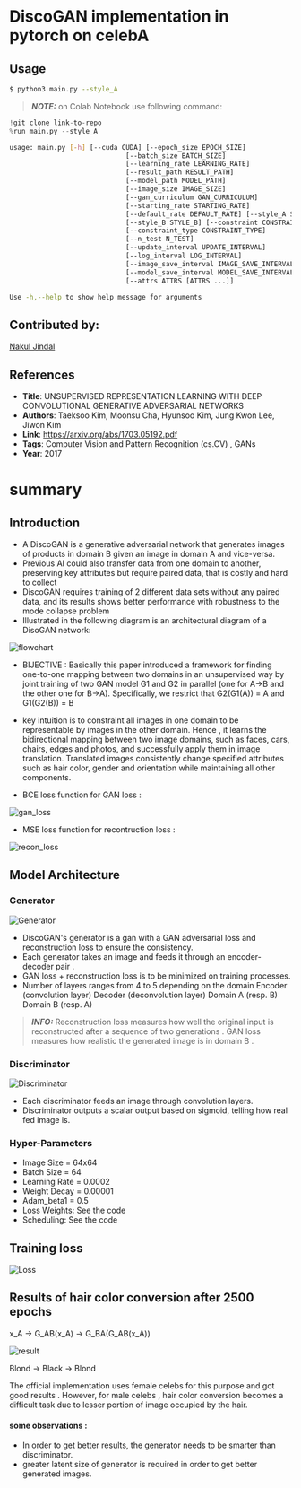 # DiscoGAN implementation in pytorch on celebA

## Usage
```bash
$ python3 main.py --style_A
```
> **_NOTE:_** on Colab Notebook use following command:
```python
!git clone link-to-repo
%run main.py --style_A
```

```bash
usage: main.py [-h] [--cuda CUDA] [--epoch_size EPOCH_SIZE]
                             [--batch_size BATCH_SIZE]
                             [--learning_rate LEARNING_RATE]
                             [--result_path RESULT_PATH]
                             [--model_path MODEL_PATH]
                             [--image_size IMAGE_SIZE]
                             [--gan_curriculum GAN_CURRICULUM]
                             [--starting_rate STARTING_RATE]
                             [--default_rate DEFAULT_RATE] [--style_A STYLE_A]
                             [--style_B STYLE_B] [--constraint CONSTRAINT]
                             [--constraint_type CONSTRAINT_TYPE]
                             [--n_test N_TEST]
                             [--update_interval UPDATE_INTERVAL]
                             [--log_interval LOG_INTERVAL]
                             [--image_save_interval IMAGE_SAVE_INTERVAL]
                             [--model_save_interval MODEL_SAVE_INTERVAL]
                             [--attrs ATTRS [ATTRS ...]]

Use -h,--help to show help message for arguments 
```

## Contributed by:
[Nakul Jindal](https://github.com/nakul-jindal)

## References

* **Title**: UNSUPERVISED REPRESENTATION LEARNING WITH DEEP CONVOLUTIONAL GENERATIVE ADVERSARIAL NETWORKS
* **Authors**: Taeksoo Kim, Moonsu Cha, Hyunsoo Kim, Jung Kwon Lee, Jiwon Kim
* **Link**: https://arxiv.org/abs/1703.05192.pdf
* **Tags**: Computer Vision and Pattern Recognition (cs.CV) , GANs
* **Year**: 2017

# summary

## Introduction

- A DiscoGAN is a generative adversarial network that generates images of products in domain B given an image in domain A and vice-versa. 
- Previous AI could also transfer data from one domain to another, preserving key attributes but require paired data, that is costly and hard to collect 
- DiscoGAN requires training of 2 different data sets without any paired data, and its results shows better performance with robustness to the mode collapse problem 
- Illustrated in the following diagram is an architectural diagram of a DisoGAN network:

![flowchart](assets/flowchart.png)

* BIJECTIVE : Basically this paper introduced a framework for finding one-to-one mapping between two domains in an unsupervised way by joint training of two GAN model G1 and G2 in parallel (one for A->B and the other one for B->A).  Specifically, we restrict that G2(G1(A)) = A and G1(G2(B)) = B 

* key intuition is to constraint all images in one domain to be representable by images in the other domain. Hence , it learns the bidirectional mapping between two image domains, such as faces, cars, chairs, edges and photos, and successfully apply them in
image translation. Translated images consistently change specified attributes such as hair color, gender and orientation while maintaining all other components.

* BCE loss function for GAN loss : 

![gan_loss](assets/gan_loss.jpg)

* MSE loss function for recontruction loss :

![recon_loss](assets/recon_loss.jpg)

## Model Architecture

### Generator 

![Generator](assets/Generator.png)

- DiscoGAN's generator is a gan with a GAN adversarial loss and reconstruction loss to ensure the consistency.
- Each generator takes an image and feeds it through an encoder-decoder pair .
- GAN loss + reconstruction loss is to be minimized on training processes.
 - Number of layers ranges from 4 to 5 depending on the domain Encoder (convolution layer) Decoder (deconvolution layer) Domain A (resp. B) Domain B (resp. A)

> **_INFO:_**  Reconstruction loss measures how well the original input is reconstructed after a sequence of two generations . GAN loss measures how realistic the generated image is in domain B . 

### Discriminator

![Discriminator](assets/Discriminator.png)

- Each discriminator feeds an image through convolution layers.
- Discriminator outputs a scalar output based on sigmoid, telling how real fed image is.


### Hyper-Parameters

- Image Size = 64x64
- Batch Size = 64
- Learning Rate = 0.0002
- Weight Decay = 0.00001
- Adam_beta1 = 0.5
- Loss Weights: See the code
- Scheduling: See the code

## Training loss

![Loss](assets/loss.png)

## Results of hair color conversion after 2500 epochs

x_A -> G_AB(x_A) -> G_BA(G_AB(x_A))   

![result](assets/celeba.png)

Blond -> Black -> Blond

The official implementation uses female celebs for this purpose and got good results . However, for male celebs , hair color conversion becomes a difficult task due to lesser portion of image occupied by the hair.

#### some observations :
* In order to get better results, the generator needs to be smarter than discriminator. 
* greater latent size of generator is required in order to get better generated images.

